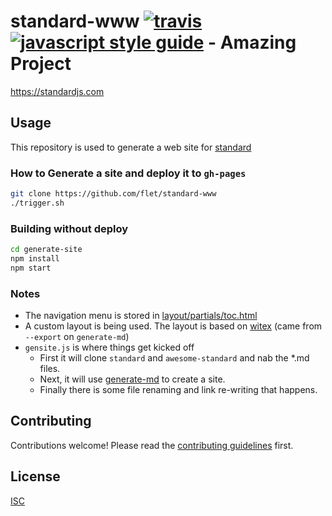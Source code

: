 # standard-www [![travis][travis-image]][travis-url] [![javascript style guide][standard-image]][standard-url] - Amazing Project

[travis-image]: https://img.shields.io/travis/standard/standard-www/master.svg
[travis-url]: https://travis-ci.org/standard/standard-www
[standard-image]: https://img.shields.io/badge/code_style-standard-brightgreen.svg
[standard-url]: https://standardjs.com

https://standardjs.com

## Usage

This repository is used to generate a web site for [standard](https://github.com/standard/standard)

### How to Generate a site and deploy it to `gh-pages`
```bash
git clone https://github.com/flet/standard-www
./trigger.sh
```

### Building without deploy
```bash
cd generate-site
npm install
npm start
```

### Notes
- The navigation menu is stored in [layout/partials/toc.html](layout/partials/toc.html)
- A custom layout is being used. The layout is based on [witex](https://github.com/AndrewBelt/WiTeX) (came from `--export` on `generate-md`)
- `gensite.js` is where things get kicked off
  - First it will clone `standard` and `awesome-standard` and nab the *.md files.
  - Next, it will use [generate-md](https://github.com/mixu/markdown-styles) to create a site.
  - Finally there is some file renaming and link re-writing that happens.

## Contributing

Contributions welcome! Please read the [contributing guidelines](CONTRIBUTING.md) first.

## License

[ISC](LICENSE.md)
